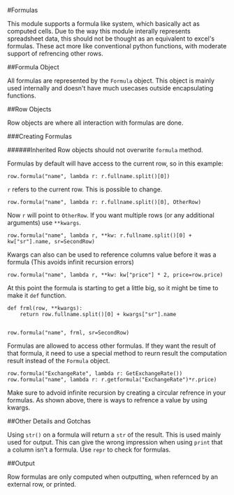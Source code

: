 #Formulas

This module supports a formula like system, which basically act as computed cells. Due to the way this module interally represents spreadsheet data, this should not be thought as an equivalent to excel's formulas. These act more like conventional python functions, with moderate support of refrencing other rows.

##Formula Object

All formulas are represented by the `Formula` object. This object is mainly used internally and doesn't have much usecases outside encapsulating functions.

##Row Objects

Row objects are where all interaction with formulas are done. 

###Creating Formulas

######Inherited Row objects should not overwrite `formula` method.

Formulas by default will have access to the current row, so in this example:

    row.formula("name", lambda r: r.fullname.split()[0])

`r` refers to the current row. This is possible to change.

    row.formula("name", lambda r: r.fullname.split()[0], OtherRow)

Now `r` will point to `OtherRow`.  If you want multiple rows (or any additional arguments) use `**kwargs`. 

    row.formula("name", lambda r, **kw: r.fullname.split()[0] + kw["sr"].name, sr=SecondRow)

Kwargs can also can be used to reference columns value before it was a formula (This avoids infinit recursion errors)

    row.formula("name", lambda r, **kw: kw["price"] * 2, price=row.price)

At this point the formula is starting to get a little big, so it might be time to make it `def` function.

    def frml(row, **kwargs):
        return row.fullname.split()[0] + kwargs["sr"].name


    row.formula("name", frml, sr=SecondRow)


Formulas are allowed to access other formulas. If they want the result of that formula, it need to use a special method to reurn result the computation result instead of the `Formula` object.
    
    row.formula("ExchangeRate", lambda r: GetExchangeRate())
    row.formula("name", lambda r: r.getformula("ExchangeRate")*r.price)

Make sure to advoid infinite recursion by creating a circular refrence in your formulas. As shown above, there is ways to refrence a value by using kwargs.

##Other Details and Gotchas

Using `str()` on a formula will return a `str` of the result. This is used mainly used for output. This can give the wrong impression when using `print` that a column isn't a formula. Use `repr` to check for formulas.


##Output

Row formulas are only computed when outputting, when refernced by an external row, or printed. 

